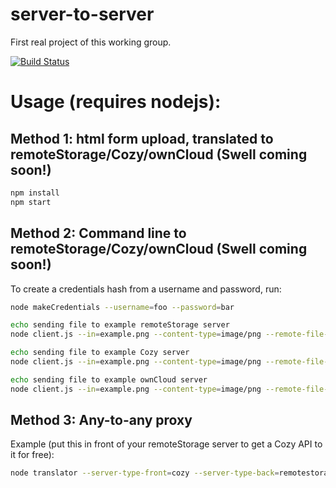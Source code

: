# server-to-server
First real project of this working group.

[![Build Status](https://travis-ci.org/Decentralized-Sharing-Working-Group/server-to-server.svg)](https://travis-ci.org/Decentralized-Sharing-Working-Group/server-to-server)

# Usage (requires nodejs):

## Method 1: html form upload, translated to remoteStorage/Cozy/ownCloud (Swell coming soon!)

````bash
npm install
npm start
````

## Method 2: Command line to remoteStorage/Cozy/ownCloud (Swell coming soon!)

To create a credentials hash from a username and password, run:

````bash
node makeCredentials --username=foo --password=bar
````

````bash
echo sending file to example remoteStorage server
node client.js --in=example.png --content-type=image/png --remote-file-name=`date +%s` --server-type=remotestorage --host=storage.5apps.com --port=443 --base-path=/dswg/test/ --credentials=3a0d6830acea73605bde4e919b107886

echo sending file to example Cozy server
node client.js --in=example.png --content-type=image/png --remote-file-name=`date +%s` --server-type=cozy --host=paulsharing2.cozycloud.cc --port=443 --base-path=/cozy/ --credentials=VXBzYzBEMFhydWhlOWJqNXFCM1U0SGNaaWRERWtBZ2Q6ZEM0S3ZsZkJ3cXJpTUozYUNBakc2cUxkZFBrUGdyNXo=

echo sending file to example ownCloud server
node client.js --in=example.png --content-type=image/png --remote-file-name=`date +%s` --server-type=owncloud --host=owncloud.michielbdejong.com --port=443 --base-path=/remote.php/webdav/ --credentials=b2h5dUg4RWlwaWUxY2hvbzVzaGFpc2hlZXphaVNvaDJhdG91ZjNhYTphaENlMW9hYm9oMmFlcGhvbzVrYWhnaGFlbjlsZWFRdWFpMHpvb2tp
````

## Method 3: Any-to-any proxy

Example (put this in front of your remoteStorage server to get a Cozy API to it for free):

````bash
node translator --server-type-front=cozy --server-type-back=remotestorage --host-back=storage.5apps.com --port-back=443 --base-path-back=/dswg/test/ --port-front=8124 --credentials-back=3a0d6830acea73605bde4e919b107886 --credentials-front=asdf
````
